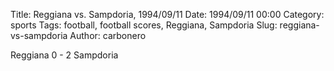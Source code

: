 Title: Reggiana vs. Sampdoria, 1994/09/11
Date: 1994/09/11 00:00
Category: sports
Tags: football, football scores, Reggiana, Sampdoria
Slug: reggiana-vs-sampdoria
Author: carbonero


Reggiana 0 - 2 Sampdoria

